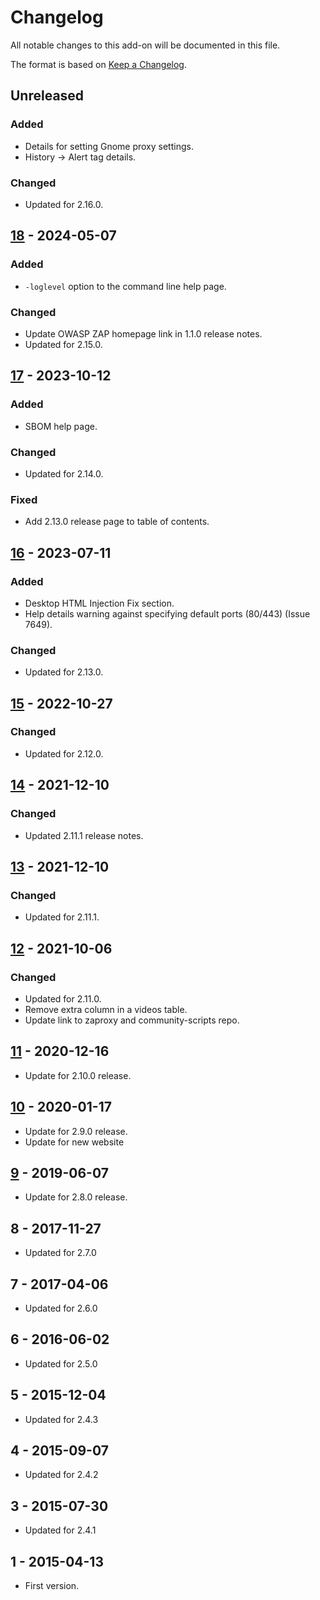 # Changelog
All notable changes to this add-on will be documented in this file.

The format is based on [Keep a Changelog](https://keepachangelog.com/en/1.0.0/).

## Unreleased
### Added
- Details for setting Gnome proxy settings.
- History -> Alert tag details.

### Changed
- Updated for 2.16.0.

## [18] - 2024-05-07
### Added
- `-loglevel` option to the command line help page.

### Changed
- Update OWASP ZAP homepage link in 1.1.0 release notes.
- Updated for 2.15.0.

## [17] - 2023-10-12
### Added
- SBOM help page.

### Changed
- Updated for 2.14.0.

### Fixed
- Add 2.13.0 release page to table of contents.

## [16] - 2023-07-11
### Added
- Desktop HTML Injection Fix section.
- Help details warning against specifying default ports (80/443) (Issue 7649).

### Changed
- Updated for 2.13.0.

## [15] - 2022-10-27
### Changed
- Updated for 2.12.0.

## [14] - 2021-12-10
### Changed
- Updated 2.11.1 release notes.

## [13] - 2021-12-10
### Changed
- Updated for 2.11.1.

## [12] - 2021-10-06
### Changed
- Updated for 2.11.0.
- Remove extra column in a videos table.
- Update link to zaproxy and community-scripts repo.

## [11] - 2020-12-16

- Update for 2.10.0 release.

## [10] - 2020-01-17

- Update for 2.9.0 release.
- Update for new website

## [9] - 2019-06-07

- Update for 2.8.0 release.

## 8 - 2017-11-27

- Updated for 2.7.0

## 7 - 2017-04-06

- Updated for 2.6.0

## 6 - 2016-06-02

- Updated for 2.5.0

## 5 - 2015-12-04

- Updated for 2.4.3

## 4 - 2015-09-07

- Updated for 2.4.2

## 3 - 2015-07-30

- Updated for 2.4.1

## 1 - 2015-04-13

- First version.

[18]: https://github.com/zaproxy/zap-core-help/releases/help-v18
[17]: https://github.com/zaproxy/zap-core-help/releases/help-v17
[16]: https://github.com/zaproxy/zap-core-help/releases/help-v16
[15]: https://github.com/zaproxy/zap-core-help/releases/help-v15
[14]: https://github.com/zaproxy/zap-core-help/releases/help-v14
[13]: https://github.com/zaproxy/zap-core-help/releases/help-v13
[12]: https://github.com/zaproxy/zap-core-help/releases/help-v12
[11]: https://github.com/zaproxy/zap-core-help/releases/help-v11
[10]: https://github.com/zaproxy/zap-core-help/releases/help-v10
[9]: https://github.com/zaproxy/zap-core-help/releases/help-v9

